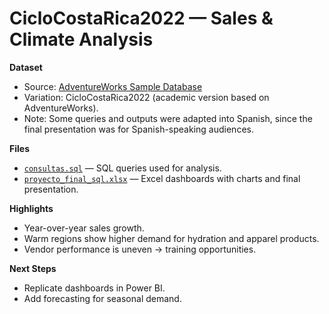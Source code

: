 # CicloCostaRica2022 — Sales & Climate Analysis

**Dataset**  
- Source: [AdventureWorks Sample Database](https://learn.microsoft.com/en-us/sql/samples/adventureworks-install-configure)  
- Variation: CicloCostaRica2022 (academic version based on AdventureWorks).  
- Note: Some queries and outputs were adapted into Spanish, since the final presentation was for Spanish-speaking audiences.  

**Files**  
- [`consultas.sql`](consultas.sql) — SQL queries used for analysis.  
- [`proyecto_final_sql.xlsx`](proyecto_final_sql.xlsx) — Excel dashboards with charts and final presentation.  

**Highlights**  
- Year-over-year sales growth.  
- Warm regions show higher demand for hydration and apparel products.  
- Vendor performance is uneven → training opportunities.  

**Next Steps**  
- Replicate dashboards in Power BI.  
- Add forecasting for seasonal demand.  

